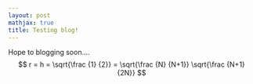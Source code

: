 ```yaml
---
layout: post
mathjax: true
title: Testing blog!
---
```


Hope to blogging soon....
$$ r = h = \sqrt{\frac {1} {2}} = \sqrt{\frac {N} {N+1}} \sqrt{\frac {N+1} {2N}} $$

